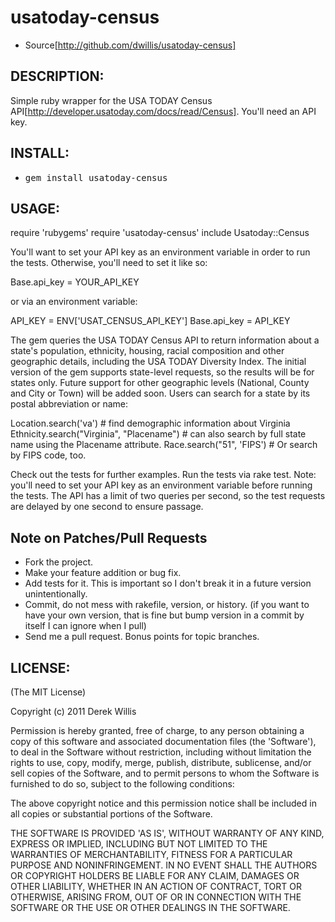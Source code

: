 # usatoday-census


* Source[http://github.com/dwillis/usatoday-census]

## DESCRIPTION:

Simple ruby wrapper for the USA TODAY Census API[http://developer.usatoday.com/docs/read/Census]. You'll need an API key.

## INSTALL:

* <tt>gem install usatoday-census</tt>

## USAGE:

  require 'rubygems'
  require 'usatoday-census'
  include Usatoday::Census

You'll want to set your API key as an environment variable in order to run the tests. Otherwise, you'll need to set it like so:

  Base.api_key = YOUR_API_KEY
  
or via an environment variable:

  API_KEY = ENV['USAT_CENSUS_API_KEY']
  Base.api_key = API_KEY
  
The gem queries the USA TODAY Census API to return information about a state's population, ethnicity, housing, racial composition and other geographic details, including the USA TODAY Diversity Index. The initial version of the gem supports state-level requests, so the results will be for states only. Future support for other geographic levels (National, County and City or Town) will be added soon. Users can search for a state by its postal abbreviation or name:

  Location.search('va') # find demographic information about Virginia
  Ethnicity.search("Virginia", "Placename") # can also search by full state name using the Placename attribute.
  Race.search("51", 'FIPS') # Or search by FIPS code, too.

Check out the tests for further examples. Run the tests via rake test. Note: you'll need to set your API key as an environment variable before running the tests. The API has a limit of two queries per second, so the test requests are delayed by one second to ensure passage.

## Note on Patches/Pull Requests

* Fork the project.
* Make your feature addition or bug fix.
* Add tests for it. This is important so I don't break it in a
  future version unintentionally.
* Commit, do not mess with rakefile, version, or history.
  (if you want to have your own version, that is fine but bump version in a commit by itself I can ignore when I pull)
* Send me a pull request. Bonus points for topic branches.

## LICENSE:

(The MIT License)

Copyright (c) 2011 Derek Willis

Permission is hereby granted, free of charge, to any person obtaining
a copy of this software and associated documentation files (the
'Software'), to deal in the Software without restriction, including
without limitation the rights to use, copy, modify, merge, publish,
distribute, sublicense, and/or sell copies of the Software, and to
permit persons to whom the Software is furnished to do so, subject to
the following conditions:

The above copyright notice and this permission notice shall be
included in all copies or substantial portions of the Software.

THE SOFTWARE IS PROVIDED 'AS IS', WITHOUT WARRANTY OF ANY KIND,
EXPRESS OR IMPLIED, INCLUDING BUT NOT LIMITED TO THE WARRANTIES OF
MERCHANTABILITY, FITNESS FOR A PARTICULAR PURPOSE AND NONINFRINGEMENT.
IN NO EVENT SHALL THE AUTHORS OR COPYRIGHT HOLDERS BE LIABLE FOR ANY
CLAIM, DAMAGES OR OTHER LIABILITY, WHETHER IN AN ACTION OF CONTRACT,
TORT OR OTHERWISE, ARISING FROM, OUT OF OR IN CONNECTION WITH THE
SOFTWARE OR THE USE OR OTHER DEALINGS IN THE SOFTWARE.